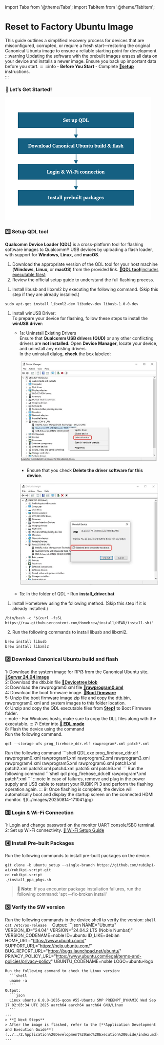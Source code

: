import Tabs from '@theme/Tabs';
import TabItem from '@theme/TabItem';

# Reset to Factory Ubuntu Image

This guide outlines a simplified recovery process for devices that are misconfigured, corrupted, or require a fresh start—restoring the original Canonical Ubuntu image to ensure a reliable starting point for development.   
 :::warning
    Updating the software with the prebuilt images erases all data on your device and installs a newer image. Ensure you back up important data before you start.
    ::: 
	:::info 
		- **Before You Start** - Complete [**🔗setup**](../3.set-up-your-device.md#-lets-get-started) instructions.  
	:::

### 🏁 Let’s Get Started!
![](../images/Workflow4.png) 


### 1️⃣ Setup QDL tool   
**Qualcomm Device Loader (QDL)** is a cross-platform tool for flashing software images to Qualcomm® USB devices by uploading a flash loader, with support for **Windows**, **Linux**, and **macOS**.
1. Download the appropriate version of the QDL tool for your host machine (**Windows**, **Linux**, or **macOS**) from the provided link.  [**🔗QDL tool**(includes executable files)](https://softwarecenter.qualcomm.com/catalog/item/Qualcomm_Device_Loader)    
2. Review the official setup guide to understand the full flashing process. 
<a id="flashQDL"></a>
<Tabs>

<TabItem value="uhost" label="Ubuntu host">

1. Install libusb and libxml2 by executing the following command. (Skip this step if they are already installed.)

```shell
sudo apt-get install libxml2-dev libudev-dev libusb-1.0-0-dev
```

</TabItem>
<TabItem value="whost" label="Windows host">

1. Install winUSB Driver:  
   	To prepare your device for flashing, follow these steps to install the **winUSB driver**:   
	- 1a: Uninstall Existing Drivers    
	Ensure that **Qualcomm USB drivers (QUD)** or any other conflicting drivers are **not installed**.
	Open **Device Manager**, locate your device, and uninstall any existing drivers.  
	In the uninstall dialog, **check** the box labeled:  

         ![](../images/image-24.jpg) 

         * Ensure that you check **Delete the driver software for this device**.

         ![](../images/image-25.jpg)

    - 1b: In the folder of QDL - Run **install_driver.bat** 

</TabItem>
<TabItem value="mhost" label="macOS host">

1. Install Homebrew using the following method. (Skip this step if it is already installed.)

```shell
/bin/bash -c "$(curl -fsSL https://raw.githubusercontent.com/Homebrew/install/HEAD/install.sh)"
```

2. Run the following commands to install libusb and libxml2.

```shell
brew install libusb
brew install libxml2
```
</TabItem>
</Tabs>


### 2️⃣  Download Canonical Ubuntu build and flash
1: Download the system image for RPi3 from the Canonical Ubuntu site. [**🔗Server 24.04 image**](https://people.canonical.com/~platform/images/qualcomm-iot/rubikpi3/ubuntu-server-24.04/x00/ubuntu-24.04-preinstalled-server-arm64+rubikpi3-20250912-127.img.xz)    
2: Download the dtb.bin file [**🔗Devicetree blob**](https://people.canonical.com/~platform/images/qualcomm-iot/rubikpi3/ubuntu-server-24.04/x00/dtb.bin)  
3: Download the rawprogram0.xml file [**🔗rawprogram0.xml**](https://people.canonical.com/~platform/images/qualcomm-iot/rubikpi3/ubuntu-server-24.04/x00/rawprogram0.xml)  
4: Download the boot firmware image. [**🔗Boot firmware**](https://thundercomm.s3.dualstack.ap-northeast-1.amazonaws.com/uploads/web/rubik-pi-3/nhlos-bins/QLI.1.4-ubuntu-rubikpi3-nhlos-bins-20250912-127.tar.gz)  
5: Unzip the boot firmware image zip file and copy the dtb.bin, rawprogram0.xml and system images to this folder location.   
6: Unzip and copy the QDL executable files from [**Step1**](../2.Update-Software/1.flash-over-android.md#1️⃣-setup-qdl-tool) to Boot Firmware folder.  
	:::note
		- For Windows hosts, make sure to copy the DLL files along with the executable.
	:::
7: Enter into [**🔗 EDL mode**](../3.set-up-your-device.md#enter-into-edl-mode)   
8: Flash the device using the command  
<Tabs>
<TabItem value="uhost" label="Ubuntu host">
Run the following command.
```shell
qdl --storage ufs prog_firehose_ddr.elf rawprogram*.xml patch*.xml
```
</TabItem>
<TabItem value="whost" label="Windows host">
Run the following command 
```shell
QDL.exe prog_firehose_ddr.elf rawprogram0.xml rawprogram1.xml rawprogram2.xml rawprogram3.xml rawprogram4.xml rawprogram5.xml rawprogram6.xml patch1.xml patch2.xml patch3.xml patch4.xml patch5.xml patch6.xml
```
</TabItem>
<TabItem value="mhost" label="macOS host">
Run the following command
```shell
qdl prog_firehose_ddr.elf rawprogram*.xml patch*.xml
```
</TabItem>
</Tabs>
:::note
 In case of failures, remove and plug in the power supply and USB cable to restart your RUBIK Pi 3 and perform the flashing operation again.
:::
9: Once flashing is complete, the device will automatically boot and display the startup screen on the connected HDMI monitor.  
 ![](../images/20250814-171041.jpg)

### 3️⃣ Login & Wi-Fi Connection 
1: Login and change password on the monitor UART console/SBC terminal.    
2: Set up Wi-Fi connectivity.  [🔗 Wi-Fi Setup Guide](../3.set-up-your-device.md#connect-to-the-network)

### 4️⃣ Install Pre-built Packages 
Run the following commands to install pre-built packages on the device.    
```shell
git clone -b ubuntu_setup --single-branch https://github.com/rubikpi-ai/rubikpi-script.git
cd rubikpi-script
./install_ppa_pkgs.sh 
```
> 📌 **Note:** If you encounter package installation failures, run the following command: 'apt --fix-broken install' 

### 5️⃣ Verify the SW version
  Run the following commands in the device shell to verify the version: 
    ```shell
    cat /etc/os-release 
    ```
  Output: 
    ```json
  NAME="Ubuntu"
  VERSION_ID="24.04"
  VERSION="24.04.2 LTS (Noble Numbat)"
  VERSION_CODENAME=noble
  ID=ubuntu
  ID_LIKE=debian
  HOME_URL="https://www.ubuntu.com/"
  SUPPORT_URL="https://help.ubuntu.com/"
  BUG_REPORT_URL="https://bugs.launchpad.net/ubuntu/"
  PRIVACY_POLICY_URL="https://www.ubuntu.com/legal/terms-and-policies/privacy-policy"
  UBUNTU_CODENAME=noble
  LOGO=ubuntu-logo
  ```
  Run the following command to check the Linux version:
    ```shell
    uname -a
    ```
  Output:
    ```json
    Linux ubuntu 6.8.0-1055-qcom #55-Ubuntu SMP PREEMPT_DYNAMIC Wed Sep 17 02:03:34 UTC 2025 aarch64 aarch64 aarch64 GNU/Linux  
    ```
---
> **🧭 Next Steps**
> After the image is flashed, refer to the [**Application Development and Execution Guide**](../../2.Application%20Development%20and%20Execution%20Guide/index.md).
---
